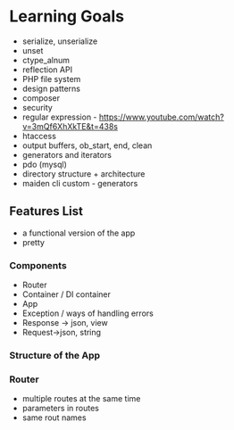 # Learning Goals
- serialize, unserialize
- unset
- ctype_alnum
- reflection API
- PHP file system
- design patterns
- composer
- security
- regular expression - https://www.youtube.com/watch?v=3mQf6XhXkTE&t=438s
- htaccess
- output buffers, ob_start, end, clean
- generators and iterators
- pdo (mysql)
- directory structure + architecture
- maiden cli custom - generators

## Features List
- a functional version of the app
- pretty 
### Components
- Router
- Container / DI container
- App
- Exception / ways of handling errors
- Response -> json, view
- Request->json, string


### Structure of the App

### Router
- multiple routes at the same time
- parameters in routes
- same rout names
